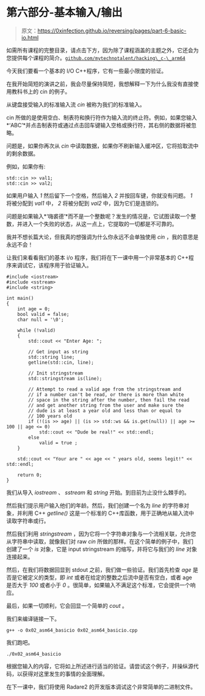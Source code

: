 # 第六部分-基本输入/输出

> 原文：<https://0xinfection.github.io/reversing/pages/part-6-basic-io.html>

如需所有课程的完整目录，请点击下方，因为除了课程涵盖的主题之外，它还会为您提供每个课程的简介。[`github.com/mytechnotalent/hacking\_c-\_arm64`](https://github.com/mytechnotalent/hacking\_c-\_arm64)

今天我们要看一个基本的 I/O C++程序，它有一些最小限度的验证。

在我开始简短的演讲之前，我会尽量保持简短，我想解释一下为什么我没有直接使用教科书上的 cin 的例子。

从键盘接受输入的标准输入流 *cin* 被称为我们的标准输入。

cin 所做的是使用空白、制表符和换行符作为输入流的终止符。例如，如果您输入*‘ABC’*并点击制表符或通过点击回车键输入空格或换行符，其右侧的数据将被忽略。

问题是，如果你再次从 *cin* 中读取数据，如果你不刷新输入缓冲区，它将拾取流中的剩余数据。

例如，如果你有:

```
std::cin >> val1;
std::cin >> val2;

```

如果用户输入 *1* 然后留下一个空格，然后输入 *2* 并按回车键，你就没有问题。 *1* 将被分配到 *val1* 中， *2* 将被分配到 *val2* 中，因为它们是连锁的。

问题是如果输入*‘嗨裘德’*而不是一个整数呢？发生的情况是，它试图读取一个整数，并进入一个失败的状态，从这一点上，它提取的一切都是不可靠的。

我并不想长篇大论，但我真的想强调为什么你永远不会单独使用 *cin* ，我的意思是永远不会！

让我们来看看我们的基本 i/o 程序，我们将在下一课中用一个非常基本的 C++程序来调试它，该程序用于验证输入。

```
#include <iostream>
#include <sstream>
#include <string>

int main()
{
    int age = 0;
    bool valid = false;
    char null = '\0';

    while (!valid)
    {
        std::cout << "Enter Age: ";

        // Get input as string
        std::string line;
        getline(std::cin, line);

        // Init stringstream
        std::stringstream is(line);

        // Attempt to read a valid age from the stringstream and
        // if a number can't be read, or there is more than white
        // space in the string after the number, then fail the read
        // and get another string from the user and make sure the 
        // dude is at least a year old and less than or equal to
        // 100 years old
        if (!(is >> age) || (is >> std::ws && is.get(null)) || age >= 100 || age <= 0)
            std::cout << "Dude be real!" << std::endl;
        else
            valid = true ;
    }

    std::cout << "Your are " << age << " years old, seems legit!" << std::endl;

    return 0;
}

```

我们从导入 *iostream* 、 *sstream* 和 *string* 开始。到目前为止没什么棘手的。

然后我们提示用户输入他们的年龄。然后，我们创建一个名为 *line* 的字符串对象，并利用 C++ *getline()* 这是一个标准的 C++库函数，用于正确地从输入流中读取字符串或行。

然后我们利用 *stringstream* ，因为它将一个字符串对象与一个流相关联，允许您从字符串中读取，就像我们对 raw *cin* 所做的那样。在这个简单的例子中，我们创建了一个 *is* 对象，它是 input stringstream 的缩写，并将它与我们的 *line* 对象连接起来。

然后，在我们将数据回显到 stdout 之前，我们做一些验证。我们首先检查 *age* 是否是它被定义的类型，即 *int* 或者在给定的整数之后流中是否有空白，或者 age 是否大于 *100* 或者小于 *0* 。很简单，如果输入不满足这个标准，它会提供一个响应。

最后，如果一切顺利，它会回显一个简单的 *cout* 。

我们来编译链接一下。

```
g++ -o 0x02_asm64_basicio 0x02_asm64_basicio.cpp

```

我们跑吧。

```
./0x02_asm64_basicio

```

根据您输入的内容，它将如上所述进行适当的验证。请尝试这个例子，并操纵源代码，以获得对这里发生的事情的全面理解。

在下一课中，我们将使用 Radare2 的开发版本调试这个非常简单的二进制文件。